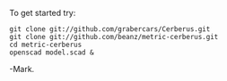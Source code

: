 To get started try:

    git clone git://github.com/grabercars/Cerberus.git
    git clone git://github.com/beanz/metric-cerberus.git
    cd metric-cerberus
    openscad model.scad &

-Mark.
